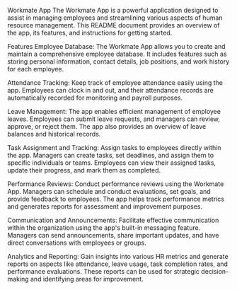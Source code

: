 
Workmate App
The Workmate App is a powerful application designed to assist in managing employees and streamlining various aspects of human resource management. This README document provides an overview of the app, its features, and instructions for getting started.

Features
Employee Database: The Workmate App allows you to create and maintain a comprehensive employee database. It includes features such as storing personal information, contact details, job positions, and work history for each employee.

Attendance Tracking: Keep track of employee attendance easily using the app. Employees can clock in and out, and their attendance records are automatically recorded for monitoring and payroll purposes.

Leave Management: The app enables efficient management of employee leaves. Employees can submit leave requests, and managers can review, approve, or reject them. The app also provides an overview of leave balances and historical records.

Task Assignment and Tracking: Assign tasks to employees directly within the app. Managers can create tasks, set deadlines, and assign them to specific individuals or teams. Employees can view their assigned tasks, update their progress, and mark them as completed.

Performance Reviews: Conduct performance reviews using the Workmate App. Managers can schedule and conduct evaluations, set goals, and provide feedback to employees. The app helps track performance metrics and generates reports for assessment and improvement purposes.

Communication and Announcements: Facilitate effective communication within the organization using the app's built-in messaging feature. Managers can send announcements, share important updates, and have direct conversations with employees or groups.

Analytics and Reporting: Gain insights into various HR metrics and generate reports on aspects like attendance, leave usage, task completion rates, and performance evaluations. These reports can be used for strategic decision-making and identifying areas for improvement.
